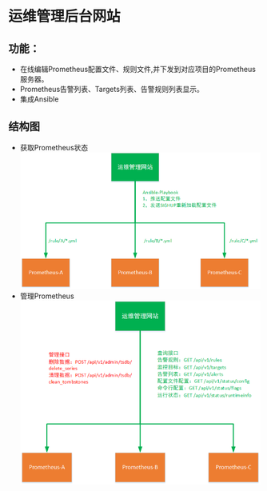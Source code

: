 # 运维管理后台网站  
## 功能：  
- 在线编辑Prometheus配置文件、规则文件,并下发到对应项目的Prometheus服务器。  
- Prometheus告警列表、Targets列表、告警规则列表显示。  
- 集成Ansible  
## 结构图  
- 获取Prometheus状态  
![image](https://raw.githubusercontent.com/Hualai-Devops-Org/Devops-Admin/master/demo/images/get_data_from_prom.png)  
- 管理Prometheus  
![image](https://raw.githubusercontent.com/Hualai-Devops-Org/Devops-Admin/master/demo/images/manage_prom.png)
